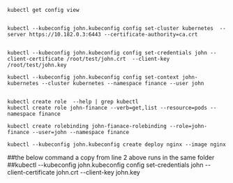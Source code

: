 ```	
kubectl get config view

	
kubectl --kubeconfig john.kubeconfig config set-cluster kubernetes  --server https://10.182.0.3:6443 --certificate-authority=ca.crt


kubectl --kubeconfig john.kubeconfig config set-credentials john --client-certificate /root/test/john.crt  --client-key /root/test/john.key

kubectl --kubeconfig john.kubeconfig config set-context john-kubernetes --cluster kubernetes --namespace finance --user john 


kubectl create role  --help | grep kubectl 
kubectl create role john-finance --verb=get,list --resource=pods --namespace finance

kubectl create rolebinding john-fianace-rolebinding --role=john-finance --user=john --namespace finance

kubectl --kubeconfig john.kubeconfig create deploy nginx --image nginx 

```
##the below command a copy from line 2 above runs in the same folder
##kubectl --kubeconfig john.kubeconfig config set-credentials john --client-certificate john.crt  --client-key john.key
